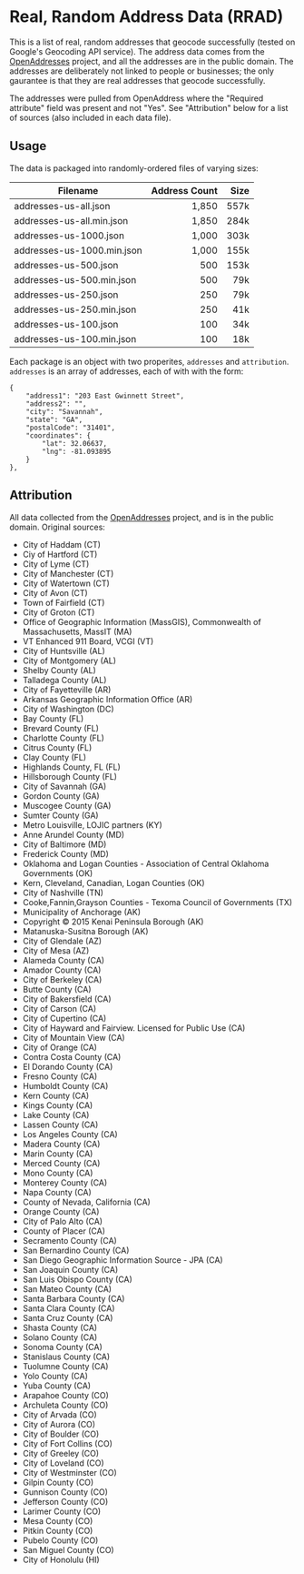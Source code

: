 # Real, Random Address Data (RRAD)

This is a list of real, random addresses that geocode successfully (tested on Google's Geocoding API service).
The address data comes from the [OpenAddresses](https://openaddresses.io/) project, and all the addresses are in the public domain.  The
addresses are deliberately not linked to people or businesses; the only gaurantee is that they are real addresses that
geocode successfully.

The addresses were pulled from OpenAddress where the "Required attribute" field was present and not "Yes".  See "Attribution" below for a list of sources (also included in each data file).

## Usage

The data is packaged into randomly-ordered files of varying sizes:

| Filename                      | Address Count   | Size    |
| ----------------------------- | ---------------:| -------:|
| addresses-us-all.json         | 1,850           | 557k    |
| addresses-us-all.min.json     | 1,850           | 284k    |
| addresses-us-1000.json        | 1,000           | 303k    |
| addresses-us-1000.min.json    | 1,000           | 155k    |
| addresses-us-500.json         |   500           | 153k    |
| addresses-us-500.min.json     |   500           |  79k    |
| addresses-us-250.json         |   250           |  79k    |
| addresses-us-250.min.json     |   250           |  41k    |
| addresses-us-100.json         |   100           |  34k    |
| addresses-us-100.min.json     |   100           |  18k    |

Each package is an object with two properites, `addresses` and `attribution`.  `addresses` is an array of addresses, each of with
with the form:

    {
        "address1": "203 East Gwinnett Street",
        "address2": "",
        "city": "Savannah",
        "state": "GA",
        "postalCode": "31401",
        "coordinates": {
            "lat": 32.06637,
            "lng": -81.093895
        }
    },

## Attribution

All data collected from the [OpenAddresses](https://openaddresses.io/) project, and is in the public domain.  Original sources:

* City of Haddam (CT)
* Ciy of Hartford (CT)
* City of Lyme (CT)
* City of Manchester (CT)
* City of Watertown (CT)
* City of Avon (CT)
* Town of Fairfield (CT)
* City of Groton (CT)
* Office of Geographic Information (MassGIS), Commonwealth of Massachusetts, MassIT (MA)
* VT Enhanced 911 Board, VCGI (VT)
* City of Huntsville (AL)
* City of Montgomery (AL)
* Shelby County (AL)
* Talladega County (AL)
* City of Fayetteville (AR)
* Arkansas Geographic Information Office (AR)
* City of Washington (DC)
* Bay County (FL)
* Brevard County (FL)
* Charlotte County (FL)
* Citrus County (FL)
* Clay County (FL)
* Highlands County, FL (FL)
* Hillsborough County (FL)
* City of Savannah (GA)
* Gordon County (GA)
* Muscogee County (GA)
* Sumter County (GA)
* Metro Louisville,  LOJIC partners (KY)
* Anne Arundel County (MD)
* City of Baltimore (MD)
* Frederick County (MD)
* Oklahoma and Logan Counties - Association of Central Oklahoma Governments (OK)
* Kern, Cleveland, Canadian, Logan Counties (OK)
* City of Nashville (TN)
* Cooke,Fannin,Grayson Counties - Texoma Council of Governments (TX)
* Municipality of Anchorage (AK)
* Copyright © 2015 Kenai Peninsula Borough (AK)
* Matanuska-Susitna Borough (AK)
* City of Glendale (AZ)
* City of Mesa (AZ)
* Alameda County (CA)
* Amador County (CA)
* City of Berkeley (CA)
* Butte County (CA)
* City of Bakersfield (CA)
* City of Carson (CA)
* City of Cupertino (CA)
* City of Hayward and Fairview. Licensed for Public Use (CA)
* City of Mountain View (CA)
* City of Orange (CA)
* Contra Costa County (CA)
* El Dorando County (CA)
* Fresno County (CA)
* Humboldt County (CA)
* Kern County (CA)
* Kings County (CA)
* Lake County (CA)
* Lassen County (CA)
* Los Angeles County (CA)
* Madera County (CA)
* Marin County (CA)
* Merced County (CA)
* Mono County (CA)
* Monterey County (CA)
* Napa County (CA)
* County of Nevada, California (CA)
* Orange County (CA)
* City of Palo Alto (CA)
* County of Placer (CA)
* Secramento County (CA)
* San Bernardino County (CA)
* San Diego Geographic Information Source - JPA (CA)
* San Joaquin County (CA)
* San Luis Obispo County (CA)
* San Mateo County (CA)
* Santa Barbara County (CA)
* Santa Clara County (CA)
* Santa Cruz County (CA)
* Shasta County (CA)
* Solano County (CA)
* Sonoma County (CA)
* Stanislaus County (CA)
* Tuolumne County (CA)
* Yolo County (CA)
* Yuba County (CA)
* Arapahoe County (CO)
* Archuleta County (CO)
* City of Arvada (CO)
* City of Aurora (CO)
* City of Boulder (CO)
* City of Fort Collins (CO)
* City of Greeley (CO)
* City of Loveland (CO)
* City of Westminster (CO)
* Gilpin County (CO)
* Gunnison County (CO)
* Jefferson County (CO)
* Larimer County (CO)
* Mesa County (CO)
* Pitkin County (CO)
* Pubelo County (CO)
* San Miguel County (CO)
* City of Honolulu (HI)
